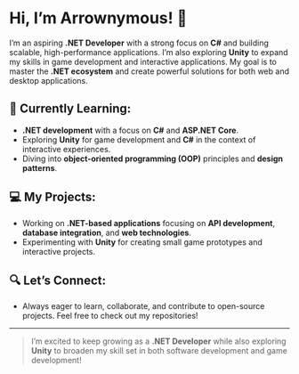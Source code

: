 # Hi, I’m Arrownymous! 👋

I’m an aspiring **.NET Developer** with a strong focus on **C#** and building scalable, high-performance applications. I’m also exploring **Unity** to expand my skills in game development and interactive applications. My goal is to master the **.NET ecosystem** and create powerful solutions for both web and desktop applications.

## 🌱 Currently Learning:
- **.NET development** with a focus on **C#** and **ASP.NET Core**.
- Exploring **Unity** for game development and **C#** in the context of interactive experiences.
- Diving into **object-oriented programming (OOP)** principles and **design patterns**.

## 💻 My Projects:
- Working on **.NET-based applications** focusing on **API development**, **database integration**, and **web technologies**.
- Experimenting with **Unity** for creating small game prototypes and interactive projects.

## 🔍 Let’s Connect:
- Always eager to learn, collaborate, and contribute to open-source projects. Feel free to check out my repositories!

---

> I’m excited to keep growing as a **.NET Developer** while also exploring **Unity** to broaden my skill set in both software development and game development!
